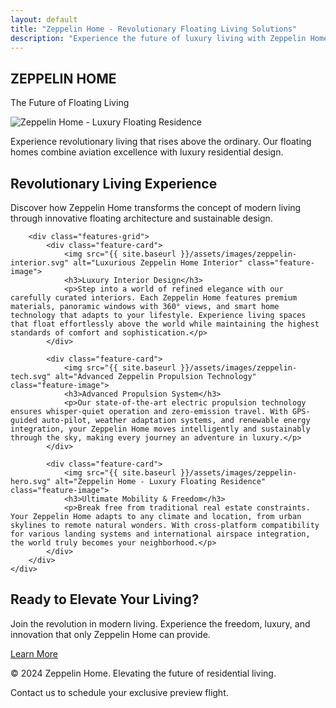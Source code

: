```yaml
---
layout: default
title: "Zeppelin Home - Revolutionary Floating Living Solutions"
description: "Experience the future of luxury living with Zeppelin Home's innovative floating residences. Combining cutting-edge aviation technology with modern home design for unparalleled mobility and comfort."
---
```


<section class="hero">
    <div class="hero-content">
        <h1>ZEPPELIN HOME</h1>
        <p>The Future of Floating Living</p>
        <img src="{{ site.baseurl }}/assets/images/zeppelin-hero.svg" alt="Zeppelin Home - Luxury Floating Residence" class="hero-image">
        <p>Experience revolutionary living that rises above the ordinary. Our floating homes combine aviation excellence with luxury residential design.</p>
    </div>
</section>

<section class="features">
    <div class="container">
        <div class="section-header">
            <h2>Revolutionary Living Experience</h2>
            <p>Discover how Zeppelin Home transforms the concept of modern living through innovative floating architecture and sustainable design.</p>
        </div>
        
        <div class="features-grid">
            <div class="feature-card">
                <img src="{{ site.baseurl }}/assets/images/zeppelin-interior.svg" alt="Luxurious Zeppelin Home Interior" class="feature-image">
                <h3>Luxury Interior Design</h3>
                <p>Step into a world of refined elegance with our carefully curated interiors. Each Zeppelin Home features premium materials, panoramic windows with 360° views, and smart home technology that adapts to your lifestyle. Experience living spaces that float effortlessly above the world while maintaining the highest standards of comfort and sophistication.</p>
            </div>
            
            <div class="feature-card">
                <img src="{{ site.baseurl }}/assets/images/zeppelin-tech.svg" alt="Advanced Zeppelin Propulsion Technology" class="feature-image">
                <h3>Advanced Propulsion System</h3>
                <p>Our state-of-the-art electric propulsion technology ensures whisper-quiet operation and zero-emission travel. With GPS-guided auto-pilot, weather adaptation systems, and renewable energy integration, your Zeppelin Home moves intelligently and sustainably through the sky, making every journey an adventure in luxury.</p>
            </div>
            
            <div class="feature-card">
                <img src="{{ site.baseurl }}/assets/images/zeppelin-hero.svg" alt="Zeppelin Home - Luxury Floating Residence" class="feature-image">
                <h3>Ultimate Mobility & Freedom</h3>
                <p>Break free from traditional real estate constraints. Your Zeppelin Home adapts to any climate and location, from urban skylines to remote natural wonders. With cross-platform compatibility for various landing systems and international airspace integration, the world truly becomes your neighborhood.</p>
            </div>
        </div>
    </div>
</section>

<section class="cta">
    <div class="container">
        <h2>Ready to Elevate Your Living?</h2>
        <p>Join the revolution in modern living. Experience the freedom, luxury, and innovation that only Zeppelin Home can provide.</p>
        <a href="#contact" class="btn">Learn More</a>
    </div>
</section>

<footer class="footer" id="contact">
    <div class="container">
        <p>&copy; 2024 Zeppelin Home. Elevating the future of residential living.</p>
        <p>Contact us to schedule your exclusive preview flight.</p>
    </div>
</footer>
